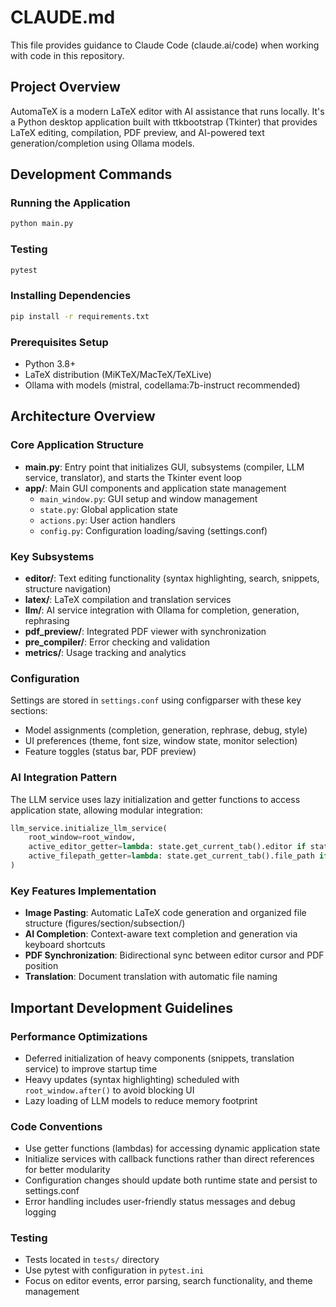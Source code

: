 # CLAUDE.md

This file provides guidance to Claude Code (claude.ai/code) when working with code in this repository.

## Project Overview

AutomaTeX is a modern LaTeX editor with AI assistance that runs locally. It's a Python desktop application built with ttkbootstrap (Tkinter) that provides LaTeX editing, compilation, PDF preview, and AI-powered text generation/completion using Ollama models.

## Development Commands

### Running the Application
```bash
python main.py
```

### Testing
```bash
pytest
```

### Installing Dependencies
```bash
pip install -r requirements.txt
```

### Prerequisites Setup
- Python 3.8+
- LaTeX distribution (MiKTeX/MacTeX/TeXLive) 
- Ollama with models (mistral, codellama:7b-instruct recommended)

## Architecture Overview

### Core Application Structure
- **main.py**: Entry point that initializes GUI, subsystems (compiler, LLM service, translator), and starts the Tkinter event loop
- **app/**: Main GUI components and application state management
  - `main_window.py`: GUI setup and window management
  - `state.py`: Global application state
  - `actions.py`: User action handlers
  - `config.py`: Configuration loading/saving (settings.conf)

### Key Subsystems
- **editor/**: Text editing functionality (syntax highlighting, search, snippets, structure navigation)
- **latex/**: LaTeX compilation and translation services
- **llm/**: AI service integration with Ollama for completion, generation, rephrasing
- **pdf_preview/**: Integrated PDF viewer with synchronization
- **pre_compiler/**: Error checking and validation
- **metrics/**: Usage tracking and analytics

### Configuration
Settings are stored in `settings.conf` using configparser with these key sections:
- Model assignments (completion, generation, rephrase, debug, style)
- UI preferences (theme, font size, window state, monitor selection)
- Feature toggles (status bar, PDF preview)

### AI Integration Pattern
The LLM service uses lazy initialization and getter functions to access application state, allowing modular integration:
```python
llm_service.initialize_llm_service(
    root_window=root_window,
    active_editor_getter=lambda: state.get_current_tab().editor if state.get_current_tab() else None,
    active_filepath_getter=lambda: state.get_current_tab().file_path if state.get_current_tab() else None
)
```

### Key Features Implementation
- **Image Pasting**: Automatic LaTeX code generation and organized file structure (figures/section/subsection/)
- **AI Completion**: Context-aware text completion and generation via keyboard shortcuts
- **PDF Synchronization**: Bidirectional sync between editor cursor and PDF position
- **Translation**: Document translation with automatic file naming

## Important Development Guidelines

### Performance Optimizations
- Deferred initialization of heavy components (snippets, translation service) to improve startup time
- Heavy updates (syntax highlighting) scheduled with `root_window.after()` to avoid blocking UI
- Lazy loading of LLM models to reduce memory footprint

### Code Conventions
- Use getter functions (lambdas) for accessing dynamic application state
- Initialize services with callback functions rather than direct references for better modularity
- Configuration changes should update both runtime state and persist to settings.conf
- Error handling includes user-friendly status messages and debug logging

### Testing
- Tests located in `tests/` directory
- Use pytest with configuration in `pytest.ini`
- Focus on editor events, error parsing, search functionality, and theme management